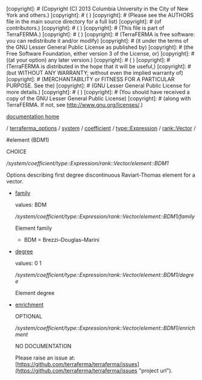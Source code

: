 [copyright]: # (Copyright (C) 2013 Columbia University in the City of New York and others.)
[copyright]: # ( )
[copyright]: # (Please see the AUTHORS file in the main source directory for a full list)
[copyright]: # (of contributors.)
[copyright]: # ( )
[copyright]: # (This file is part of TerraFERMA.)
[copyright]: # ( )
[copyright]: # (TerraFERMA is free software: you can redistribute it and/or modify)
[copyright]: # (it under the terms of the GNU Lesser General Public License as published by)
[copyright]: # (the Free Software Foundation, either version 3 of the License, or)
[copyright]: # ((at your option) any later version.)
[copyright]: # ( )
[copyright]: # (TerraFERMA is distributed in the hope that it will be useful,)
[copyright]: # (but WITHOUT ANY WARRANTY; without even the implied warranty of)
[copyright]: # (MERCHANTABILITY or FITNESS FOR A PARTICULAR PURPOSE. See the)
[copyright]: # (GNU Lesser General Public License for more details.)
[copyright]: # ( )
[copyright]: # (You should have received a copy of the GNU Lesser General Public License)
[copyright]: # (along with TerraFERMA. If not, see <http://www.gnu.org/licenses/>.)

[documentation home](Documentation)

/ [terraferma_options](../../../../../terraferma_options.md) / [system](../../../../system.md) / [coefficient](../../../coefficient.md) / [type::Expression](../../type__Expression.md) / [rank::Vector](../rank__Vector.md) /

#element (BDM1)

CHOICE 

*/system/coefficient/type::Expression/rank::Vector/element::BDM1*

Options describing first degree discontinuous Raviart-Thomas element for a vector.

* [family](element__BDM1/family.md "child")

    values: BDM

    */system/coefficient/type::Expression/rank::Vector/element::BDM1/family*

    Element family
    
    - BDM = Brezzi–Douglas–Marini

* [degree](element__BDM1/degree.md "child")

    values: 0 1

    */system/coefficient/type::Expression/rank::Vector/element::BDM1/degree*

    Element degree

* [enrichment](element__BDM1/enrichment.md "child")

    OPTIONAL 

    */system/coefficient/type::Expression/rank::Vector/element::BDM1/enrichment*

    NO DOCUMENTATION

    Please raise an issue at: [https://github.com/terraferma/terraferma/issues](https://github.com/terraferma/terraferma/issues "project url").

[autogenerated]: # (This file was automatically generated from the schema file:/home/cwilson/repos/github/TerraFERMA/TerraFERMA/buckettools/schemas/element.rng.)

